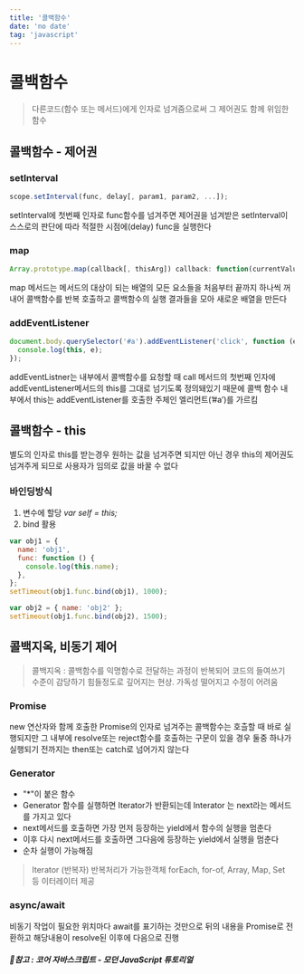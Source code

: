```yaml
---
title: '콜백함수'
date: 'no date'
tag: 'javascript'
---
```


# 콜백함수

> 다른코드(함수 또는 메서드)에게 인자로 넘겨줌으로써 그 제어권도 함께 위임한 함수

## 콜백함수 - 제어권

### setInterval

```js
scope.setInterval(func, delay[, param1, param2, ...]);
```

setInterval에 첫번째 인자로 func함수를 넘겨주면 제어권을 넘겨받은 setInterval이 스스로의 판단에 따라 적절한 시점에(delay) func을 실행한다

### map

```js
Array.prototype.map(callback[, thisArg]) callback: function(currentValue, index, array)
```

map 메서드는 메서드의 대상이 되는 배열의 모든 요소들을 처음부터 끝까지 하나씩 꺼내어 콜백함수를 반복 호출하고 콜백함수의 실행 결과들을 모아 새로운 배열을 만든다

### addEventListener

```js
document.body.querySelector('#a').addEventListener('click', function (e) {
  console.log(this, e);
});
```

addEventListner는 내부에서 콜백함수를 요청할 때 call 메서드의 첫번째 인자에 addEventListener메서드의 this를 그대로 넘기도록 정의돼있기 때문에 콜백 함수 내부에서 this는 addEventListener를 호출한 주체인 엘리먼트(’#a’)를 가르킴

## 콜백함수 - this

별도의 인자로 this를 받는경우 원하는 값을 넘겨주면 되지만
아닌 경우 this의 제어권도 넘겨주게 되므로 사용자가 임의로 값을 바꿀 수 없다

### 바인딩방식

1. 변수에 할당 _var self = this;_
2. bind 활용

```js
var obj1 = {
  name: 'obj1',
  func: function () {
    console.log(this.name);
  },
};
setTimeout(obj1.func.bind(obj1), 1000);

var obj2 = { name: 'obj2' };
setTimeout(obj1.func.bind(obj2), 1500);
```

## 콜백지옥, 비동기 제어

> 콜백지옥 : 콜백함수를 익명함수로 전달하는 과정이 반복되어 코드의 들여쓰기 수준이 감당하기 힘들정도로 깊어지는 현상. 가독성 떨어지고 수정이 어려움

### Promise

new 연산자와 함께 호출한 Promise의 인자로 넘겨주는 콜백함수는 호츨할 때 바로 실행되지만 그 내부에 resolve또는 reject함수를 호출하는 구문이 있을 경우 둘중 하나가 실행되기 전까지는 then또는 catch로 넘어가지 않는다

### Generator

- "\*"이 붙은 함수
- Generator 함수를 실행하면 Iterator가 반환되는데 Interator 는 next라는 메서드를 가지고 있다
- next메서드를 호출하면 가장 먼저 등장하는 yield에서 함수의 실행을 멈춘다
- 이후 다시 next메서드를 호출하면 그다음에 등장하는 yield에서 실행을 멈춘다
- 순차 실행이 가능해짐

> Iterator (반복자)
> 반복처리가 가능한객체
> forEach, for-of, Array, Map, Set 등 이터레이터 제공

### async/await

비동기 작업이 필요한 위치마다 await를 표기하는 것만으로 뒤의 내용을 Promise로 전환하고 해당내용이 resolve된 이후에 다음으로 진행

##### 📔참고 : 코어 자바스크립트 - 모던 JavaScript 튜토리얼
